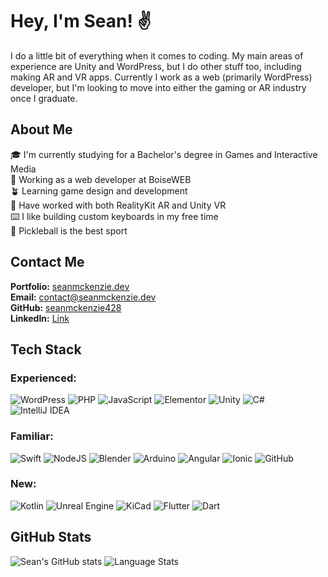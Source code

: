 # Hey, I'm Sean! ✌️

I do a little bit of everything when it comes to coding. My main areas of experience are Unity and WordPress, but I do other stuff too, including making AR and VR apps. Currently I work as a web (primarily WordPress) developer, but I'm looking to move into either the gaming or AR industry once I graduate.


## About Me

🎓 I'm currently studying for a Bachelor's degree in Games and Interactive Media  
💼 Working as a web developer at BoiseWEB  
🪴 Learning game design and development  
🥽 Have worked with both RealityKit AR and Unity VR  
⌨️ I like building custom keyboards in my free time  
🏓 Pickleball is the best sport


## Contact Me

**Portfolio:** [seanmckenzie.dev](https://seanmckenzie.dev)  
**Email:** [contact@seanmckenzie.dev](mailto:contact@seanmckenzie.dev)  
**GitHub:** [seanmckenzie428](https://github.com/seanmckenzie428)  
**LinkedIn:** [Link](https://www.linkedin.com/in/sean-mckenzie-208b36230/)  


## Tech Stack

### Experienced:

![WordPress](https://img.shields.io/badge/WordPress-21759B.svg?style=for-the-badge&logo=WordPress&logoColor=white) 
![PHP](https://img.shields.io/badge/PHP-777BB4.svg?style=for-the-badge&logo=PHP&logoColor=white) 
![JavaScript](https://img.shields.io/badge/JavaScript-F7DF1E.svg?style=for-the-badge&logo=JavaScript&logoColor=black) 
![Elementor](https://img.shields.io/badge/Elementor-92003B.svg?style=for-the-badge&logo=Elementor&logoColor=white)
![Unity](https://img.shields.io/badge/Unity-FFFFFF.svg?style=for-the-badge&logo=Unity&logoColor=black) 
![C#](https://img.shields.io/badge/C%20Sharp-239120.svg?style=for-the-badge&logo=C-Sharp&logoColor=white) 
![IntelliJ IDEA](https://img.shields.io/badge/IntelliJ%20IDEA-000000.svg?style=for-the-badge&logo=IntelliJ-IDEA&logoColor=white) 


### Familiar:

![Swift](https://img.shields.io/badge/Swift-F05138.svg?style=for-the-badge&logo=Swift&logoColor=white) 
![NodeJS](https://img.shields.io/badge/Node.js-339933.svg?style=for-the-badge&logo=nodedotjs&logoColor=white) 
![Blender](https://img.shields.io/badge/Blender-F5792A.svg?style=for-the-badge&logo=Blender&logoColor=white) 
![Arduino](https://img.shields.io/badge/Arduino-00979D.svg?style=for-the-badge&logo=Arduino&logoColor=white) 
![Angular](https://img.shields.io/badge/Angular-DD0031.svg?style=for-the-badge&logo=Angular&logoColor=white) 
![Ionic](https://img.shields.io/badge/Ionic-3880FF.svg?style=for-the-badge&logo=Ionic&logoColor=white)
![GitHub](https://img.shields.io/badge/GitHub-181717.svg?style=for-the-badge&logo=GitHub&logoColor=white) 


### New:

![Kotlin](https://img.shields.io/badge/Kotlin-7F52FF.svg?style=for-the-badge&logo=Kotlin&logoColor=white)
![Unreal Engine](https://img.shields.io/badge/Unreal%20Engine-0E1128.svg?style=for-the-badge&logo=Unreal-Engine&logoColor=white) 
![KiCad](https://img.shields.io/badge/KiCad-314CB0.svg?style=for-the-badge&logo=KiCad&logoColor=white)
![Flutter](https://img.shields.io/badge/Flutter-02569B.svg?style=for-the-badge&logo=Flutter&logoColor=white) 
![Dart](https://img.shields.io/badge/Dart-0175C2.svg?style=for-the-badge&logo=Dart&logoColor=white) 



## GitHub Stats

![Sean's GitHub stats](https://github-readme-stats.vercel.app/api?username=seanmckenzie428&count_private=true&theme=dark) 
![Language Stats](https://api.githubtrends.io/user/svg/seanmckenzie428/langs?time_range=one_year&use_percent=True&include_private=True&loc_metric=changed&compact=True&theme=dark) 
